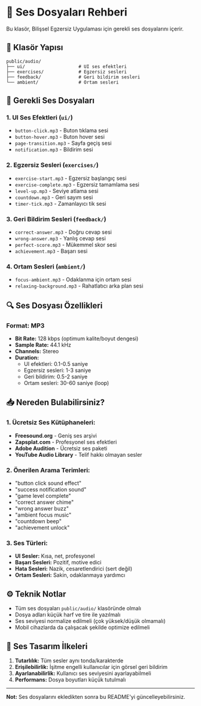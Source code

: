  # 🎵 Ses Dosyaları Rehberi

Bu klasör, Bilişsel Egzersiz Uygulaması için gerekli ses dosyalarını içerir.

## 📁 Klasör Yapısı

```
public/audio/
├── ui/                    # UI ses efektleri
├── exercises/             # Egzersiz sesleri
├── feedback/              # Geri bildirim sesleri
└── ambient/               # Ortam sesleri
```

## 🎯 Gerekli Ses Dosyaları

### 1. UI Ses Efektleri (`ui/`)
- `button-click.mp3` - Buton tıklama sesi
- `button-hover.mp3` - Buton hover sesi
- `page-transition.mp3` - Sayfa geçiş sesi
- `notification.mp3` - Bildirim sesi

### 2. Egzersiz Sesleri (`exercises/`)
- `exercise-start.mp3` - Egzersiz başlangıç sesi
- `exercise-complete.mp3` - Egzersiz tamamlama sesi
- `level-up.mp3` - Seviye atlama sesi
- `countdown.mp3` - Geri sayım sesi
- `timer-tick.mp3` - Zamanlayıcı tik sesi

### 3. Geri Bildirim Sesleri (`feedback/`)
- `correct-answer.mp3` - Doğru cevap sesi
- `wrong-answer.mp3` - Yanlış cevap sesi
- `perfect-score.mp3` - Mükemmel skor sesi
- `achievement.mp3` - Başarı sesi

### 4. Ortam Sesleri (`ambient/`)
- `focus-ambient.mp3` - Odaklanma için ortam sesi
- `relaxing-background.mp3` - Rahatlatıcı arka plan sesi

## 🔍 Ses Dosyası Özellikleri

### Format: MP3
- **Bit Rate:** 128 kbps (optimum kalite/boyut dengesi)
- **Sample Rate:** 44.1 kHz
- **Channels:** Stereo
- **Duration:** 
  - UI efektleri: 0.1-0.5 saniye
  - Egzersiz sesleri: 1-3 saniye
  - Geri bildirim: 0.5-2 saniye
  - Ortam sesleri: 30-60 saniye (loop)

## 📥 Nereden Bulabilirsiniz?

### 1. Ücretsiz Ses Kütüphaneleri:
- **Freesound.org** - Geniş ses arşivi
- **Zapsplat.com** - Profesyonel ses efektleri
- **Adobe Audition** - Ücretsiz ses paketi
- **YouTube Audio Library** - Telif hakkı olmayan sesler

### 2. Önerilen Arama Terimleri:
- "button click sound effect"
- "success notification sound"
- "game level complete"
- "correct answer chime"
- "wrong answer buzz"
- "ambient focus music"
- "countdown beep"
- "achievement unlock"

### 3. Ses Türleri:
- **UI Sesler:** Kısa, net, profesyonel
- **Başarı Sesleri:** Pozitif, motive edici
- **Hata Sesleri:** Nazik, cesaretlendirici (sert değil)
- **Ortam Sesleri:** Sakin, odaklanmaya yardımcı

## ⚙️ Teknik Notlar

- Tüm ses dosyaları `public/audio/` klasöründe olmalı
- Dosya adları küçük harf ve tire ile yazılmalı
- Ses seviyesi normalize edilmeli (çok yüksek/düşük olmamalı)
- Mobil cihazlarda da çalışacak şekilde optimize edilmeli

## 🎨 Ses Tasarım İlkeleri

1. **Tutarlılık:** Tüm sesler aynı tonda/karakterde
2. **Erişilebilirlik:** İşitme engelli kullanıcılar için görsel geri bildirim
3. **Ayarlanabilirlik:** Kullanıcı ses seviyesini ayarlayabilmeli
4. **Performans:** Dosya boyutları küçük tutulmalı

---

**Not:** Ses dosyalarını ekledikten sonra bu README'yi güncelleyebilirsiniz.